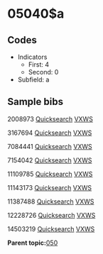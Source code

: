 # 05040$a

## Codes

-   Indicators
    -   First: 4
    -   Second: 0
-   Subfield: a

## Sample bibs

2008973 [Quicksearch](https://search.library.yale.edu/catalog/2008973) [VXWS](http://prodorbis.library.yale.edu:7014/vxws/GetHoldingsService?bibId=2008973)

3167694 [Quicksearch](https://search.library.yale.edu/catalog/3167694) [VXWS](http://prodorbis.library.yale.edu:7014/vxws/GetHoldingsService?bibId=3167694)

7084441 [Quicksearch](https://search.library.yale.edu/catalog/7084441) [VXWS](http://prodorbis.library.yale.edu:7014/vxws/GetHoldingsService?bibId=7084441)

7154042 [Quicksearch](https://search.library.yale.edu/catalog/7154042) [VXWS](http://prodorbis.library.yale.edu:7014/vxws/GetHoldingsService?bibId=7154042)

11109785 [Quicksearch](https://search.library.yale.edu/catalog/11109785) [VXWS](http://prodorbis.library.yale.edu:7014/vxws/GetHoldingsService?bibId=11109785)

11143173 [Quicksearch](https://search.library.yale.edu/catalog/11143173) [VXWS](http://prodorbis.library.yale.edu:7014/vxws/GetHoldingsService?bibId=11143173)

11387488 [Quicksearch](https://search.library.yale.edu/catalog/11387488) [VXWS](http://prodorbis.library.yale.edu:7014/vxws/GetHoldingsService?bibId=11387488)

12228726 [Quicksearch](https://search.library.yale.edu/catalog/12228726) [VXWS](http://prodorbis.library.yale.edu:7014/vxws/GetHoldingsService?bibId=12228726)

14503219 [Quicksearch](https://search.library.yale.edu/catalog/14503219) [VXWS](http://prodorbis.library.yale.edu:7014/vxws/GetHoldingsService?bibId=14503219)

**Parent topic:**[050](../../tags/050/050.md)

